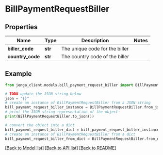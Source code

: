 # BillPaymentRequestBiller


## Properties

Name | Type | Description | Notes
------------ | ------------- | ------------- | -------------
**biller_code** | **str** | The unique code for the biller | 
**country_code** | **str** | The country code of the biller | 

## Example

```python
from jenga_client.models.bill_payment_request_biller import BillPaymentRequestBiller

# TODO update the JSON string below
json = "{}"
# create an instance of BillPaymentRequestBiller from a JSON string
bill_payment_request_biller_instance = BillPaymentRequestBiller.from_json(json)
# print the JSON string representation of the object
print(BillPaymentRequestBiller.to_json())

# convert the object into a dict
bill_payment_request_biller_dict = bill_payment_request_biller_instance.to_dict()
# create an instance of BillPaymentRequestBiller from a dict
bill_payment_request_biller_from_dict = BillPaymentRequestBiller.from_dict(bill_payment_request_biller_dict)
```
[[Back to Model list]](../README.md#documentation-for-models) [[Back to API list]](../README.md#documentation-for-api-endpoints) [[Back to README]](../README.md)


